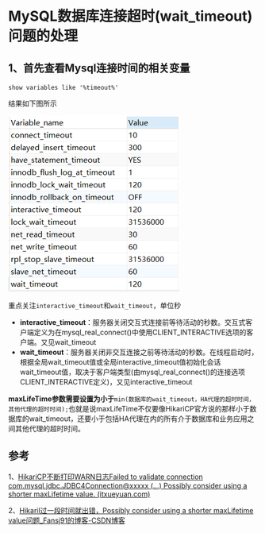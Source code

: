 # MySQL数据库连接超时(wait_timeout)问题的处理

## 1、首先查看Mysql连接时间的相关变量

```mysql
show variables like '%timeout%'
```

结果如下图所示

![image-20210807093709419](img/image-20210807093709419.png)

重点关注`interactive_timeout`和`wait_timeout`，单位秒

+ **interactive_timeout**：服务器关闭交互式连接前等待活动的秒数。交互式客户端定义为在mysql_real_connect()中使用CLIENT_INTERACTIVE选项的客户端。又见wait_timeout
+ **wait_timeout**：服务器关闭非交互连接之前等待活动的秒数。在线程启动时，根据全局wait_timeout值或全局interactive_timeout值初始化会话wait_timeout值，取决于客户端类型(由mysql_real_connect()的连接选项CLIENT_INTERACTIVE定义)，又见interactive_timeout

**maxLifeTime参数需要设置为小于**`min(数据库的wait_timeout，HA代理的超时时间，其他代理的超时时间);`也就是说maxLifeTime不仅要像HikariCP官方说的那样小于数据库的wait_timeout，还要小于包括HA代理在内的所有介于数据库和业务应用之间其他代理的超时时间。

## 参考

1、[HikariCP不断打印WARN日志Failed to validate connection com.mysql.jdbc.JDBC4Connection@xxxxx (...) Possibly consider using a shorter maxLifetime value. (itxueyuan.com)](https://article.itxueyuan.com/d677Kg)

2、[Hikaril过一段时间就出错，Possibly consider using a shorter maxLifetime value问题_Fansj91的博客-CSDN博客](https://blog.csdn.net/qq_36296358/article/details/105852485)